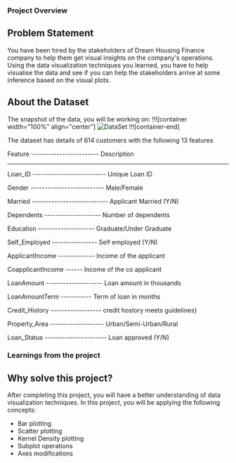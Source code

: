 ### Project Overview

 ## Problem Statement
You have been hired by the stakeholders of Dream Housing Finance company to help them get visual insights on the company's operations. Using the data visualization techniques you learned, you have to help visualise the data and see if you can help the stakeholders arrive at some inference based on the visual plots.

## About the Dataset
The snapshot of the data, you will be working on:
!!![container width="100%" align="center"]
![DataSet](https://storage.googleapis.com/ga-commit-live-prod-live-data/account/b92/11111111-1111-1111-1111-000000000000/b981/855877f6-eb24-4ccd-84b9-fdacd04d8605/file.PNG)
!!![container-end]

The dataset has details of 614 customers with the following 13 features

Feature    ------------------------	Description
_________________________________________
Loan_ID	--------------------------   Unique Loan ID

Gender	--------------------------   Male/Female

Married	---------------------------  Applicant Married (Y/N)

Dependents	--------------------  Number of dependents

Education	--------------------   Graduate/Under Graduate

Self_Employed   ----------------   Self employed (Y/N)

ApplicantIncome	-------------    Income of the applicant

CoapplicantIncome	------    Income of the co applicant

LoanAmount	 --------------------    Loan amount in thousands

LoanAmountTerm   -----------   Term of loan in months

Credit_History   ------------------   credit hostory meets guidelines}

Property_Area  -------------------   Urban/Semi-Urban/Rural

Loan_Status  ----------------------   Loan approved (Y/N)





### Learnings from the project

 ## Why solve this project?
After completing this project, you will have a better understanding of data visualization techniques. In this project, you will be applying the following concepts:

- Bar plotting
- Scatter plotting
- Kernel Density plotting
- Subplot operations
- Axes modifications


